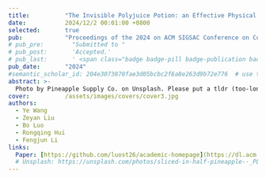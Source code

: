 ```yaml
---
title:          "The Invisible Polyjuice Potion: an Effective Physical Adversarial Attack against Face Recognition"
date:           2024/12/2 00:01:00 +0800
selected:       true
pub:            "Proceedings of the 2024 on ACM SIGSAC Conference on Computer and Communications Security (CCS)"
# pub_pre:        "Submitted to "
# pub_post:       'Accepted.'
# pub_last:       ' <span class="badge badge-pill badge-publication badge-success">Spotlight</span>'
pub_date:       "2024"
#semantic_scholar_id: 204e3073870fae3d05bcbc2f6a8e263d9b72e776  # use this to retrieve citation count
abstract: >-
  Photo by Pineapple Supply Co. on Unsplash. Please put a tldr (too-long-didnt-read, 1~2 sentences) of your publication here. It is not recommended to put the actual abstract here because it is usually too long to fit in. $\LaTeX$ is supported. $a=b+c$.
cover:          /assets/images/covers/cover3.jpg
authors:
  - Ye Wang
  - Zeyan Liu
  - Bo Luo
  - Rongqing Hui
  - Fengjun Li
links:
  Paper: [https://github.com/luost26/academic-homepage](https://dl.acm.org/doi/pdf/10.1145/3658644.3670382)
  # Unsplash: https://unsplash.com/photos/sliced-in-half-pineapple--_PLJZmHZzk
---
```

